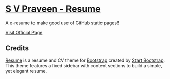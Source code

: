 # [S V Praveen - Resume](https://startbootstrap.com/template-overviews/resume/)

A e-resume to make good use of GitHub static pages!!

[Visit Official Page](https://svp19.github.io)

## Credits
[Resume](https://startbootstrap.com/template-overviews/resume/) is a resume and CV theme for [Bootstrap](http://getbootstrap.com/) created by [Start Bootstrap](http://startbootstrap.com/). This theme features a fixed sidebar with content sections to build a simple, yet elegant resume.


